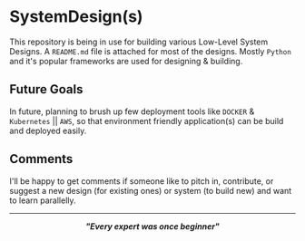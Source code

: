 # SystemDesign(s)

This repository is being in use for building various Low-Level System Designs. A `README.md` file is attached for most of the designs. Mostly `Python` and it's popular frameworks are used for designing & building.

## Future Goals

In future, planning to brush up few deployment tools like `DOCKER` & `Kubernetes` || `AWS`, so that environment friendly application(s) can be build and deployed easily.

## Comments

I'll be happy to get comments if someone like to pitch in, contribute, or suggest a new design (for existing ones) or system (to build new) and want to learn parallelly.

---

_**<center>"Every expert was once beginner"</center>**_
